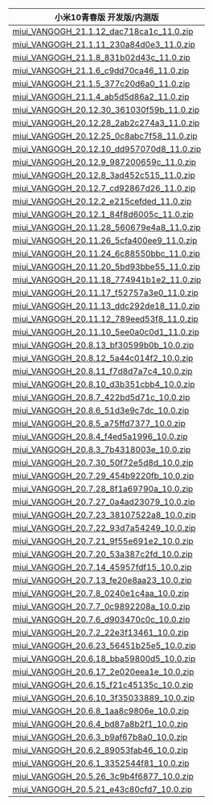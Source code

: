 | 小米10青春版  开发版/内测版    |
| ---- |
| [miui_VANGOGH_21.1.12_dac718ca1c_11.0.zip](https://hugeota.d.miui.com/21.1.12/miui_VANGOGH_21.1.12_dac718ca1c_11.0.zip)    |
| [miui_VANGOGH_21.1.11_230a84d0e3_11.0.zip](https://hugeota.d.miui.com/21.1.11/miui_VANGOGH_21.1.11_230a84d0e3_11.0.zip)    |
| [miui_VANGOGH_21.1.8_831b02d43c_11.0.zip](https://hugeota.d.miui.com/21.1.8/miui_VANGOGH_21.1.8_831b02d43c_11.0.zip)    |
| [miui_VANGOGH_21.1.6_c9dd70ca46_11.0.zip](https://hugeota.d.miui.com/21.1.6/miui_VANGOGH_21.1.6_c9dd70ca46_11.0.zip)    |
| [miui_VANGOGH_21.1.5_377c20d6a0_11.0.zip](https://hugeota.d.miui.com/21.1.5/miui_VANGOGH_21.1.5_377c20d6a0_11.0.zip)    |
| [miui_VANGOGH_21.1.4_ab5d5d86a2_11.0.zip](https://hugeota.d.miui.com/21.1.4/miui_VANGOGH_21.1.4_ab5d5d86a2_11.0.zip)    |
| [miui_VANGOGH_20.12.30_361030f59b_11.0.zip](https://hugeota.d.miui.com/20.12.30/miui_VANGOGH_20.12.30_361030f59b_11.0.zip)    |
| [miui_VANGOGH_20.12.28_2ab2c274a3_11.0.zip](https://hugeota.d.miui.com/20.12.28/miui_VANGOGH_20.12.28_2ab2c274a3_11.0.zip)    |
| [miui_VANGOGH_20.12.25_0c8abc7f58_11.0.zip](https://hugeota.d.miui.com/20.12.25/miui_VANGOGH_20.12.25_0c8abc7f58_11.0.zip)    |
| [miui_VANGOGH_20.12.10_dd957070d8_11.0.zip](https://hugeota.d.miui.com/20.12.10/miui_VANGOGH_20.12.10_dd957070d8_11.0.zip)    |
| [miui_VANGOGH_20.12.9_987200659c_11.0.zip](https://hugeota.d.miui.com/20.12.9/miui_VANGOGH_20.12.9_987200659c_11.0.zip)    |
| [miui_VANGOGH_20.12.8_3ad452c515_11.0.zip](https://hugeota.d.miui.com/20.12.8/miui_VANGOGH_20.12.8_3ad452c515_11.0.zip)    |
| [miui_VANGOGH_20.12.7_cd92867d26_11.0.zip](https://hugeota.d.miui.com/20.12.7/miui_VANGOGH_20.12.7_cd92867d26_11.0.zip)    |
| [miui_VANGOGH_20.12.2_e215cefded_11.0.zip](https://hugeota.d.miui.com/20.12.2/miui_VANGOGH_20.12.2_e215cefded_11.0.zip)    |
| [miui_VANGOGH_20.12.1_84f8d6005c_11.0.zip](https://hugeota.d.miui.com/20.12.1/miui_VANGOGH_20.12.1_84f8d6005c_11.0.zip)    |
| [miui_VANGOGH_20.11.28_560679e4a8_11.0.zip](https://hugeota.d.miui.com/20.11.28/miui_VANGOGH_20.11.28_560679e4a8_11.0.zip)    |
| [miui_VANGOGH_20.11.26_5cfa400ee9_11.0.zip](https://hugeota.d.miui.com/20.11.26/miui_VANGOGH_20.11.26_5cfa400ee9_11.0.zip)    |
| [miui_VANGOGH_20.11.24_6c88550bbc_11.0.zip](https://hugeota.d.miui.com/20.11.24/miui_VANGOGH_20.11.24_6c88550bbc_11.0.zip)    |
| [miui_VANGOGH_20.11.20_5bd93bbe55_11.0.zip](https://hugeota.d.miui.com/20.11.20/miui_VANGOGH_20.11.20_5bd93bbe55_11.0.zip)    |
| [miui_VANGOGH_20.11.18_774941b1e2_11.0.zip](https://hugeota.d.miui.com/20.11.18/miui_VANGOGH_20.11.18_774941b1e2_11.0.zip)    |
| [miui_VANGOGH_20.11.17_f52757a3e0_11.0.zip](https://hugeota.d.miui.com/20.11.17/miui_VANGOGH_20.11.17_f52757a3e0_11.0.zip)    |
| [miui_VANGOGH_20.11.13_ddc292de18_11.0.zip](https://hugeota.d.miui.com/20.11.13/miui_VANGOGH_20.11.13_ddc292de18_11.0.zip)    |
| [miui_VANGOGH_20.11.12_789eed53f8_11.0.zip](https://hugeota.d.miui.com/20.11.12/miui_VANGOGH_20.11.12_789eed53f8_11.0.zip)    |
| [miui_VANGOGH_20.11.10_5ee0a0c0d1_11.0.zip](https://hugeota.d.miui.com/20.11.10/miui_VANGOGH_20.11.10_5ee0a0c0d1_11.0.zip)    |
| [miui_VANGOGH_20.8.13_bf30599b0b_10.0.zip](https://hugeota.d.miui.com/20.8.13/miui_VANGOGH_20.8.13_bf30599b0b_10.0.zip)    |
| [miui_VANGOGH_20.8.12_5a44c014f2_10.0.zip](https://hugeota.d.miui.com/20.8.12/miui_VANGOGH_20.8.12_5a44c014f2_10.0.zip)    |
| [miui_VANGOGH_20.8.11_f7d8d7a7c4_10.0.zip](https://hugeota.d.miui.com/20.8.11/miui_VANGOGH_20.8.11_f7d8d7a7c4_10.0.zip)    |
| [miui_VANGOGH_20.8.10_d3b351cbb4_10.0.zip](https://hugeota.d.miui.com/20.8.10/miui_VANGOGH_20.8.10_d3b351cbb4_10.0.zip)    |
| [miui_VANGOGH_20.8.7_422bd5d71c_10.0.zip](https://hugeota.d.miui.com/20.8.7/miui_VANGOGH_20.8.7_422bd5d71c_10.0.zip)    |
| [miui_VANGOGH_20.8.6_51d3e9c7dc_10.0.zip](https://hugeota.d.miui.com/20.8.6/miui_VANGOGH_20.8.6_51d3e9c7dc_10.0.zip)    |
| [miui_VANGOGH_20.8.5_a75ffd7377_10.0.zip](https://hugeota.d.miui.com/20.8.5/miui_VANGOGH_20.8.5_a75ffd7377_10.0.zip)    |
| [miui_VANGOGH_20.8.4_f4ed5a1996_10.0.zip](https://hugeota.d.miui.com/20.8.4/miui_VANGOGH_20.8.4_f4ed5a1996_10.0.zip)    |
| [miui_VANGOGH_20.8.3_7b4318003e_10.0.zip](https://hugeota.d.miui.com/20.8.3/miui_VANGOGH_20.8.3_7b4318003e_10.0.zip)    |
| [miui_VANGOGH_20.7.30_50f72e5d8d_10.0.zip](https://hugeota.d.miui.com/20.7.30/miui_VANGOGH_20.7.30_50f72e5d8d_10.0.zip)    |
| [miui_VANGOGH_20.7.29_454b9220fb_10.0.zip](https://hugeota.d.miui.com/20.7.29/miui_VANGOGH_20.7.29_454b9220fb_10.0.zip)    |
| [miui_VANGOGH_20.7.28_8f1a69790a_10.0.zip](https://hugeota.d.miui.com/20.7.28/miui_VANGOGH_20.7.28_8f1a69790a_10.0.zip)    |
| [miui_VANGOGH_20.7.27_0a4ad23079_10.0.zip](https://hugeota.d.miui.com/20.7.27/miui_VANGOGH_20.7.27_0a4ad23079_10.0.zip)    |
| [miui_VANGOGH_20.7.23_38107522a8_10.0.zip](https://hugeota.d.miui.com/20.7.23/miui_VANGOGH_20.7.23_38107522a8_10.0.zip)    |
| [miui_VANGOGH_20.7.22_93d7a54249_10.0.zip](https://hugeota.d.miui.com/20.7.22/miui_VANGOGH_20.7.22_93d7a54249_10.0.zip)    |
| [miui_VANGOGH_20.7.21_9f55e691e2_10.0.zip](https://hugeota.d.miui.com/20.7.21/miui_VANGOGH_20.7.21_9f55e691e2_10.0.zip)    |
| [miui_VANGOGH_20.7.20_53a387c2fd_10.0.zip](https://hugeota.d.miui.com/20.7.20/miui_VANGOGH_20.7.20_53a387c2fd_10.0.zip)    |
| [miui_VANGOGH_20.7.14_45957fdf15_10.0.zip](https://hugeota.d.miui.com/20.7.14/miui_VANGOGH_20.7.14_45957fdf15_10.0.zip)    |
| [miui_VANGOGH_20.7.13_fe20e8aa23_10.0.zip](https://hugeota.d.miui.com/20.7.13/miui_VANGOGH_20.7.13_fe20e8aa23_10.0.zip)    |
| [miui_VANGOGH_20.7.8_0240e1c4aa_10.0.zip](https://hugeota.d.miui.com/20.7.8/miui_VANGOGH_20.7.8_0240e1c4aa_10.0.zip)    |
| [miui_VANGOGH_20.7.7_0c9892208a_10.0.zip](https://hugeota.d.miui.com/20.7.7/miui_VANGOGH_20.7.7_0c9892208a_10.0.zip)    |
| [miui_VANGOGH_20.7.6_d903470c0c_10.0.zip](https://hugeota.d.miui.com/20.7.6/miui_VANGOGH_20.7.6_d903470c0c_10.0.zip)    |
| [miui_VANGOGH_20.7.2_22e3f13461_10.0.zip](https://hugeota.d.miui.com/20.7.2/miui_VANGOGH_20.7.2_22e3f13461_10.0.zip)    |
| [miui_VANGOGH_20.6.23_56451b25e5_10.0.zip](https://hugeota.d.miui.com/20.6.23/miui_VANGOGH_20.6.23_56451b25e5_10.0.zip)    |
| [miui_VANGOGH_20.6.18_bba59800d5_10.0.zip](https://hugeota.d.miui.com/20.6.18/miui_VANGOGH_20.6.18_bba59800d5_10.0.zip)    |
| [miui_VANGOGH_20.6.17_2e020eea1e_10.0.zip](https://hugeota.d.miui.com/20.6.17/miui_VANGOGH_20.6.17_2e020eea1e_10.0.zip)    |
| [miui_VANGOGH_20.6.15_f21c45135c_10.0.zip](https://hugeota.d.miui.com/20.6.15/miui_VANGOGH_20.6.15_f21c45135c_10.0.zip)    |
| [miui_VANGOGH_20.6.10_3f35033889_10.0.zip](https://hugeota.d.miui.com/20.6.10/miui_VANGOGH_20.6.10_3f35033889_10.0.zip)    |
| [miui_VANGOGH_20.6.8_1aa8c9806e_10.0.zip](https://hugeota.d.miui.com/20.6.8/miui_VANGOGH_20.6.8_1aa8c9806e_10.0.zip)    |
| [miui_VANGOGH_20.6.4_bd87a8b2f1_10.0.zip](https://hugeota.d.miui.com/20.6.4/miui_VANGOGH_20.6.4_bd87a8b2f1_10.0.zip)    |
| [miui_VANGOGH_20.6.3_b9af67b8a0_10.0.zip](https://hugeota.d.miui.com/20.6.3/miui_VANGOGH_20.6.3_b9af67b8a0_10.0.zip)    |
| [miui_VANGOGH_20.6.2_89053fab46_10.0.zip](https://hugeota.d.miui.com/20.6.2/miui_VANGOGH_20.6.2_89053fab46_10.0.zip)    |
| [miui_VANGOGH_20.6.1_3352544f81_10.0.zip](https://hugeota.d.miui.com/20.6.1/miui_VANGOGH_20.6.1_3352544f81_10.0.zip)    |
| [miui_VANGOGH_20.5.26_3c9b4f6877_10.0.zip](https://hugeota.d.miui.com/20.5.26/miui_VANGOGH_20.5.26_3c9b4f6877_10.0.zip)    |
| [miui_VANGOGH_20.5.21_e43c80cfd7_10.0.zip](https://hugeota.d.miui.com/20.5.21/miui_VANGOGH_20.5.21_e43c80cfd7_10.0.zip)    |
